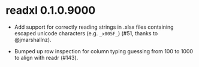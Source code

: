 # readxl 0.1.0.9000

* Add support for correctly reading strings in .xlsx files containing escaped 
  unicode characters (e.g. `_x005F_`) (#51, thanks to @jmarshallnz).

* Bumped up row inspection for column typing guessing from 100 to 1000 to align with readr (#143).

